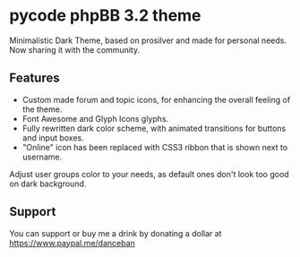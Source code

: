 # pycode phpBB 3.2 theme

Minimalistic Dark Theme, based on prosilver and made for personal needs. Now sharing it with the community.

## Features

- Custom made forum and topic icons, for enhancing the overall feeling of the theme.
- Font Awesome and Glyph Icons glyphs.
- Fully rewritten dark color scheme, with animated transitions for buttons and input boxes.
- "Online" icon has been replaced with CSS3 ribbon that is shown next to username.

Adjust user groups color to your needs, as default ones don't look too good on dark background.

## Support

You can support or buy me a drink by donating a dollar at https://www.paypal.me/danceban